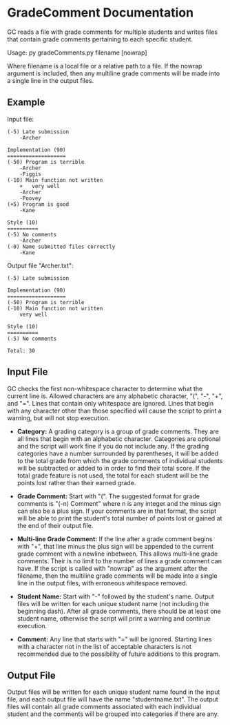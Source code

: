 GradeComment Documentation
==========================

GC reads a file with grade comments for multiple students and writes files that contain grade comments pertaining to each specific student.

Usage: py gradeComments.py filename [nowrap]

Where filename is a local file or a relative path to a file. If the nowrap argument is included, then any multiline grade comments will be made into a single line in the output files.

Example
-------

Input file:

	(-5) Late submission
		-Archer

	Implementation (90)
	===================
	(-50) Program is terrible
		-Archer
		-Figgis
	(-10) Main function not written
		+	very well
		-Archer
		-Poovey
	(+5) Program is good
		-Kane

	Style (10)
	==========
	(-5) No comments
		-Archer
	(-0) Name submitted files correctly
		-Kane

Output file "Archer.txt":

	(-5) Late submission

	Implementation (90)
	===================
	(-50) Program is terrible
	(-10) Main function not written
		very well

	Style (10)
	==========
	(-5) No comments

	Total: 30

Input File
----------

GC checks the first non-whitespace character to determine what the current line is. Allowed characters are any alphabetic character, "(", "-", "+", and "=". Lines that contain only whitespace are ignored. Lines that begin with any character other than those specified will cause the script to print a warning, but will not stop execution.

- **Category:** A grading category is a group of grade comments. They are all lines that begin with an alphabetic character. Categories are optional and the script will work fine if you do not include any. If the grading categories have a number surrounded by parentheses, it will be added to the total grade from which the grade comments of individual students will be subtracted or added to in order to find their total score. If the total grade feature is not used, the total for each student will be the points lost rather than their earned grade.

- **Grade Comment:** Start with "(". The suggested format for grade comments is "(-n) Comment" where n is any integer and the minus sign can also be a plus sign. If your comments are in that format, the script will be able to print the student's total number of points lost or gained at the end of their output file.

- **Multi-line Grade Comment:** If the line after a grade comment begins with "+", that line minus the plus sign will be appended to the current grade comment with a newline inbetween. This allows multi-line grade comments. Their is no limit to the number of lines a grade comment can have. If the script is called with "nowrap" as the argument after the filename, then the multiline grade comments will be made into a single line in the output files, with erroneous whitespace removed.

- **Student Name:** Start with "-" followed by the student's name. Output files will be written for each unique student name (not including the beginning dash). After all grade comments, there should be at least one student name, otherwise the script will print a warning and continue execution.

- **Comment:** Any line that starts with "=" will be ignored. Starting lines with a character not in the list of acceptable characters is not recommended due to the possibility of future additions to this program.

Output File
-----------

Output files will be written for each unique student name found in the input file, and each output file will have the name "studentname.txt". The output files will contain all grade comments associated with each individual student and the comments will be grouped into categories if there are any.
